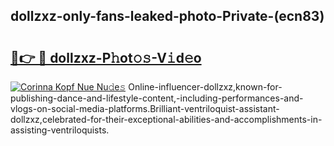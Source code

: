 ## dollzxz-only-fans​-leaked-photo​-Private-(ecn83)


# <h2><a href="https://mediaupload.pro?title=dollzxz&ref=git">🔗👉 🔴 dollzxz-P𝚑ot𝚘𝚜-V𝚒d𝚎o</a></h2>

[![Corinna Kopf Nue Nu𝚍e𝚜](https://i.imgur.com/0qMVB7G.gif)](https://mediaupload.pro?title=dollzxz&ref=git)
Online-influencer-dollzxz,known-for-publishing-dance-and-lifestyle-content,-including-performances-and-vlogs-on-social-media-platforms.Brilliant-ventriloquist-assistant-dollzxz,celebrated-for-their-exceptional-abilities-and-accomplishments-in-assisting-ventriloquists.  
